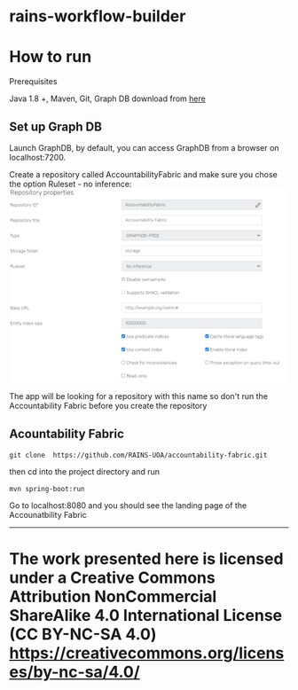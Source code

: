 # rains-workflow-builder

# How to run

Prerequisites

Java 1.8 +,
Maven,
Git, 
Graph DB download from <a href="https://graphdb.ontotext.com/">here</a>

## Set up Graph DB
Launch GraphDB, by default, you can access GraphDB from a browser on localhost:7200.

Create a repository called AccountabilityFabric and make sure you chose the option Ruleset - no inference:
![](readmefigures/IC.png)

The app will be looking for a repository with this name so don't run the Accountability Fabric before you create the repository


## Acountability Fabric

````
git clone  https://github.com/RAINS-UOA/accountability-fabric.git
````

then cd into the project directory and run 

````
mvn spring-boot:run
````

Go to localhost:8080 and you should see the landing page of the Accounatbility Fabric

---
The work presented here is licensed under a Creative Commons Attribution NonCommercial ShareAlike 4.0 International License (CC BY-NC-SA 4.0) https://creativecommons.org/licenses/by-nc-sa/4.0/
=======
